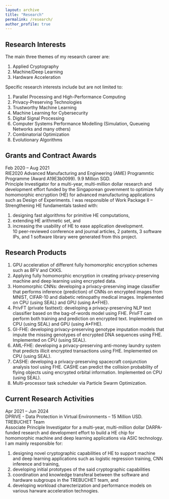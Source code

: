 ```yaml
---
layout: archive
title: "Research"
permalink: /research/
author_profile: true
---
```


## Research Interests

The main three themes of my research career are: 
1. Applied Cryptography 
2. Machine/Deep Learning
3. Hardware Acceleration

Specific research interests include but are not limited to: 
1. Parallel Processing and High-Performance Computing
2. Privacy-Preserving Technologies
3. Trustworthy Machine Learning
4. Machine Learning for Cybersecurity
5. Digital Signal Processing
6. Computer Systems Performance Modelling (Simulation, Queueing Networks and many others)
7. Combinatorial Optimization
8. Evolutionary Algorithms

## Grants and Contract Awards

Feb 2020 – Aug 2021  
RIE2020 Advanced Manufacturing and Engineering (AME) Programmtic Programme  (Award A19E3b0099). 9.9 Million SGD.  
Principle Investigator for a multi-year, multi-million dollar research and development effort funded by the Singaporean government to optimize fully homomorphic encryption (HE) for advanced manufacturing applications such as Design of Experiments. I was responsible of Work Package II – Strengthening HE fundamentals tasked with: 
1. designing fast algorithms for primitive HE computations, 
2. extending HE arithmetic set, and 
3. increasing the usability of HE to ease application development.  
10 peer-reviewed conference and journal articles, 2 patents, 3 software IPs, and 1 software library were generated from this project.

## Research Products

1. GPU acceleration of different fully homomorphic encryption schemes such as BFV and CKKS.
2. Applying fully homomorphic encryption in creating privacy-preserving machine and deep learning using encrypted data.
3. Homomorphic CNNs: developing a privacy-preserving image classifier that performs inference (prediction) of CNNs on encrypted images from MNIST, CIFAR-10 and diabetic retinopathy medical images. Implemented on CPU (using SEAL) and GPU (using A*FHE).
4. PrivFT (private fasttext): developing a privacy-preserving NLP text classifier based on the bag-of-words model using FHE. PrivFT can perform both training and prediction on encrypted text. Implemented on CPU (using SEAL) and GPU (using A*FHE).
5. GI-FHE: developing privacy-preserving genotype imputation models that impute the missing genotypes of encrypted DNA sequences using FHE. Implemented on CPU (using SEAL).
6. AML-FHE: developing a privacy-preserving anti-money laundry system that predicts illicit encrypted transactions using FHE. Implemented on CPU (using SEAL).
7. CASHE: developing a privacy-preserving spacecraft conjunction analysis tool using FHE. CASHE can predict the collision probability of flying objects using encrypted orbital information. Implemented on CPU (using SEAL).
8. Multi-processor task scheduler via Particle Swarm Optimization. 

## Current Research Activities

Apr 2021 – Jun 2024  
DPRIVE - Data Protection in Virtual Environments – 15 Million USD. TREBUCHET Team  
Associate Principle Investigator for a multi-year, multi-million dollar DARPA-funded research and development effort to build a HE chip for homomorphic machine and deep learning applications via ASIC technology. I am mainly responsible for:
1. designing novel cryptographic capabilities of HE to support machine and deep learning applications such as logistic regression training, CNN inference and training, 
2. developing initial prototypes of the said cryptographic capabilities
3. coordination and knowledge transferal between the software and hardware subgroups in the TREBUCHET team, and 
4. developing workload charecterization and performance models on various harware acceleration technogies.
